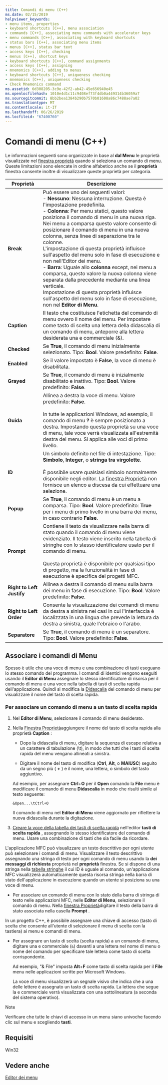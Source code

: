 ```yaml
---
title: Comandi di menu (C++)
ms.date: 02/15/2019
helpviewer_keywords:
- menu items, properties
- keyboard shortcuts [C++], menu association
- commands [C++], associating menu commands with accelerator keys
- menu commands [C++], associating with keyboard shortcuts
- status bars [C++], associating menu items
- menus [C++], status bar text
- access keys [C++], checking
- menus [C++], shortcut keys
- keyboard shortcuts [C++], command assignments
- access keys [C++], assigning
- mnemonics [C++], adding to menus
- keyboard shortcuts [C++], uniqueness checking
- mnemonics [C++], uniqueness checking
- Check Mnemonics command
ms.assetid: 6d308205-3c9e-42f2-ab42-45e656940e45
ms.openlocfilehash: 1010e4d1c11c9408ef73f4db0a449314b36059a7
ms.sourcegitcommit: 8bb2bea1384b290b7570b01608a86c7488ae7a02
ms.translationtype: MT
ms.contentlocale: it-IT
ms.lasthandoff: 06/26/2019
ms.locfileid: "67400760"
---
```

# <a name="menu-commands-c"></a>Comandi di menu (C++)

Le informazioni seguenti sono organizzate in base al **dal Menu** le proprietà visualizzate nel [finestra proprietà](/visualstudio/ide/reference/properties-window) quando si seleziona un comando di menu. Queste limitazioni sono elencate in ordine alfabetico anche se il **proprietà** finestra consente inoltre di visualizzare queste proprietà per categoria.

|Proprietà|Descrizione|
|--------------|-----------------|
|**Break**|Può essere uno dei seguenti valori:<br/>  - **Nessuno**: Nessuna interruzione. Questa è l'impostazione predefinita.<br/>  - **Colonna**: Per menu statici, questo valore posiziona il comando di menu in una nuova riga.<br/>      Nei menu a comparsa questo valore consente di posizionare il comando di menu in una nuova colonna, senza linee di separazione tra le colonne.<br/>      L'impostazione di questa proprietà influisce sull'aspetto del menu solo in fase di esecuzione e non nell'Editor dei menu.<br />   - **Barra**: Uguale allo **colonna** except, nei menu a comparsa, questo valore la nuova colonna viene separata dalla precedente mediante una linea verticale.<br/>      Impostazione di questa proprietà influisce sull'aspetto del menu solo in fase di esecuzione, non nel **Editor di Menu**.|
|**Caption**|Il testo che costituisce l'etichetta del comando di menu ovvero il nome del menu. Per impostare come tasto di scelta una lettera della didascalia di un comando di menu, anteporre alla lettera desiderata una e commerciale (&).|
|**Checked**|Se **True**, il comando di menu inizialmente selezionato. Tipo: **Bool**. Valore predefinito: **False**.|
|**Enabled**|Se il valore impostato è **False**, la voce di menu è disabilitata.|
|**Grayed**|Se **True**, il comando di menu è inizialmente disabilitato e inattivo. Tipo: **Bool**. Valore predefinito: **False**.|
|**Guida**|Allinea a destra la voce di menu. Valore predefinito: **False**.<br/><br/>In tutte le applicazioni Windows, ad esempio, il comando di menu **?** è sempre posizionato a destra. Impostando questa proprietà su una voce di menu, tale voce verrà visualizzata all'estremità destra del menu. Si applica alle voci di primo livello.|
|**ID**|Un simbolo definito nel file di intestazione. Tipo: **Simbolo**, **Integer**, o **stringa tra virgolette**.<br/><br/>È possibile usare qualsiasi simbolo normalmente disponibile negli editor. La [finestra Proprietà](/visualstudio/ide/reference/properties-window) non fornisce un elenco a discesa da cui effettuare una selezione.|
|**Popup**|Se **True**, il comando di menu è un menu a comparsa. Tipo: **Bool**. Valore predefinito: **True** per i menu di primo livello in una barra dei menu, in caso contrario **False**.|
|**Prompt**|Contiene il testo da visualizzare nella barra di stato quando il comando di menu viene evidenziato. Il testo viene inserito nella tabella di stringhe con lo stesso identificatore usato per il comando di menu.<br/><br/>Questa proprietà è disponibile per qualsiasi tipo di progetto, ma la funzionalità in fase di esecuzione è specifica dei progetti MFC.|
|**Right to Left Justify**|Allinea a destra il comando di menu sulla barra dei menu in fase di esecuzione. Tipo: **Bool**. Valore predefinito: **False**.|
|**Right to Left Order**|Consente la visualizzazione dei comandi di menu da destra a sinistra nei casi in cui l'interfaccia è localizzata in una lingua che prevede la lettura da destra a sinistra, quale l'ebraico o l'arabo.|
|**Separatore**|Se **True**, il comando di menu è un separatore. Tipo: **Bool**. Valore predefinito: **False**.|

## <a name="associate-menu-commands"></a>Associare i comandi di Menu

Spesso è utile che una voce di menu e una combinazione di tasti eseguano lo stesso comando del programma. I comandi di identici vengono eseguiti usando il **Editor di Menu** assegnare lo stesso identificatore di risorsa per il comando di menu e una voce nella tabella di tasti di scelta rapida dell'applicazione. Quindi si modifica la [Didascalia](../windows/menu-command-properties.md) del comando di menu per visualizzare il nome del tasto di scelta rapida.

### <a name="to-associate-a-menu-command-with-an-accelerator-key"></a>Per associare un comando di menu a un tasto di scelta rapida

1. Nel **Editor di Menu**, selezionare il comando di menu desiderato.

1. Nella [Finestra Proprietà](/visualstudio/ide/reference/properties-window)aggiungere il nome del tasto di scelta rapida alla proprietà **Caption** :

   - Dopo la didascalia di menu, digitare la sequenza di escape relativa a un carattere di tabulazione (\t), in modo che tutti che i tasti di scelta rapida del menu vengano allineati a sinistra.

   - Digitare il nome del tasto di modifica (**Ctrl**, **Alt**, o **MAIUSC**) seguito da un segno più ( **+** ) e il nome, una lettera, o simbolo del tasto aggiuntivo.

   Ad esempio, per assegnare **Ctrl**+**O** per il **Open** comando la **File** menu è modificare il comando di menu  **Didascalia** in modo che risulti simile al testo seguente:

   ```
   &Open...\tCtrl+O
   ```

   Il comando di menu nel **Editor di Menu** viene aggiornato per riflettere la nuova didascalia durante la digitazione.

1. [Creare la voce della tabella dei tasti di scelta rapida](../windows/adding-an-entry-to-an-accelerator-table.md) nell'editor **tasti di scelta rapida** , assegnando lo stesso identificatore del comando di menu. Usare una combinazione di tasti che sia facile da ricordare.

L'applicazione MFC può visualizzare un testo descrittivo per ogni utente può selezionare i comandi di menu. Visualizzare il testo descrittivo assegnando una stringa di testo per ogni comando di menu usando la **dei messaggi di richiesta** proprietà nel **proprietà** finestra. Se si dispone di una stringa nella [tabella stringhe](../windows/string-editor.md) il cui ID è uguale al comando, un'applicazione MFC visualizzerà automaticamente questa risorsa stringa nella barra di stato dell'applicazione in esecuzione quando un utente si posiziona su una voce di menu.

- Per associare un comando di menu con lo stato della barra di stringa di testo nelle applicazioni MFC, nelle **Editor di Menu**, selezionare il comando di menu. Nella [finestra Proprietà](/visualstudio/ide/reference/properties-window)digitare il testo della barra di stato associata nella casella **Prompt** .

In un progetto C++, è possibile assegnare una chiave di accesso (tasto di scelta che consente all'utente di selezionare il menu di scelta con la tastiera) ai menu e comandi di menu.

- Per assegnare un tasto di scelta (scelta rapida) a un comando di menu, digitare una e commerciale (`&`) davanti a una lettera nel nome di menu o nome del comando per specificare tale lettera come tasto di scelta corrispondente. 

   Ad esempio, "& File" imposta **Alt**+**F** come tasto di scelta rapida per il **File** menu nelle applicazioni scritte per Microsoft Windows.

   La voce di menu visualizzerà un segnale visivo che indica che a una delle lettere è assegnato un tasto di scelta rapida. La lettera che segue la e commerciale verrà visualizzata con una sottolineatura (a seconda del sistema operativo).

> [!NOTE]
> Verificare che tutte le chiavi di accesso in un menu siano univoche facendo clic sul menu e scegliendo **tasti**.

## <a name="requirements"></a>Requisiti

Win32

## <a name="see-also"></a>Vedere anche

[Editor dei menu](../windows/menu-editor.md)

<!--
[Strings (ATL/MFC)](../atl-mfc-shared/strings-atl-mfc.md)<br/>-->